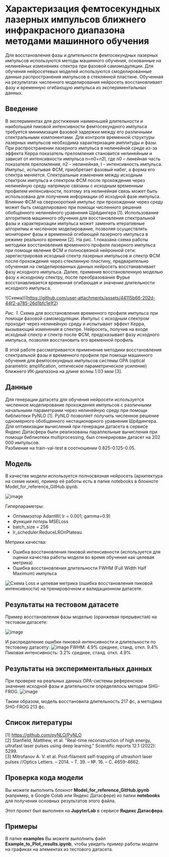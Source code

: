 # Характеризация фемтосекундных лазерных импульсов ближнего инфракрасного диапазона методами машинного обучения
Для восстановления фазы и длительности фемтосекундных лазерных импульсов используются методы машинного обучения, основанные на нелинейных изменениях спектра при фазовой самомодуляции. Для обучения нейросетевых моделей используются смоделированные данные распространения импульсов в стеклянной пластине. Обученная на результатах численного моделирования нейросеть восстановливает фазу и временную огибающую импульса из экспериментальных данных.

## Введение

В экспериментах для достижения наименьшей длительности и наибольшей пиковой интенсивности фемтосекундного импульса требуется минимизация фазовой задержки между его различными спектральными компонентами. Для контроля временной структуры лазерных импульсов необходима характеризация амплитуды и фазы. При распространении лазерного импульса в нелинейной среде из-за эффекта Керра показатель преломления становится нелинейным и зависит от интенсивности импульса n=n0+n2I, где n0 – линейная часть показателя преломления, n2 – нелинейная, I – интенсивность импульса. Импульс, испытывая ФСМ, приобретает фазовый набег, а форма его спектра меняется. Спектральные изменения между исходным спектром импульса и спектром ФСМ после прохождения через нелинейную среду напрямую связаны с исходным временным профилем интенсивности, поэтому эта нелинейная связь может быть использована для получения информации об исходной фазе импульса. Влияние ФСМ на сверхкороткий импульс при прохождении через среду может быть смоделировано при помощи численного решения обобщённого нелинейного уравнения Шрёдингера [1]. 
Использование алгоритмов машинного обучения для восстановления спектральной фазы и характеризации импульса может заменить итеративные алгоритмы и численное моделирование, позволяя осуществлять мониторинг фазы и временной огибающей лазерного импульса в режиме реального времени [2]. На рис. 1 показана схема работы методики восстановления временного профиля лазерного импульса при помощи явления ФСМ и полносвязной нейронной сети: зарегистрировав исходный спектр лазерных импульсов и спектр ФСМ после прохождения через стеклянную пластину, предварительно обученная на смоделированных данных нейросеть восстанавливает фазу исходного импульса. Далее, применив восстановленную моделью фазу к исходному спектру, после преобразования Фурье восстанавливается временная огибающая и значение длительности исходного импульса.


![Схема]((https://github.com/user-attachments/assets/44115b66-202d-44f2-a785-26d1bfc1e1f2)

*Рис. 1.* Схема для восстановления временного профиля импульса при помощи фазовой самомодуляции. Импульс с исходным спектром проходит через нелинейную среду и испытывает эффект Керра, вызывающий изменения в спектре. Нейросеть, получив на входе исходный спектр и спектр после ФСМ, предсказывает фазу исходного импульса, позволяя восстановить его временной профиль

В этой работе рассматривается применение методики восстановления спектральной фазы и временного профиля при помощи машинного обучения для фемтосекундных импульсов системы OPA (optical parametric amplification, оптическое параметрическое усиление) ближнего ИК-диапазона на длине волны 1.03 мкм [3]. 

## Данные

Для генерации датасета для обучения нейросети используется численное моделирование прохождения импульсов с различными начальными параметрами через нелинейную среду при помощи библиотеки PyNLO [1]. PyNLO позволяет получить численное решение одномерного обобщенного нестационарного уравнения Шрёдингера. Для оптимизации вычислений при генерации датасета в сервисе Яндекс Датасфера были реализованы параллельные вычисления при помощи библиотеки multiprocessing, был сгенерирован датасет на 202 000 импульсов.   
Разбиение на train-val-test в соотношении 0.825-0.125-0.05. 

## Модель

В качестве модели используется полносвязная нейросеть (архитектура на схеме ниже), пример её работы есть в папке notebooks в блокноте Model_for_reference_GitHub.ipynb.

![image](https://github.com/user-attachments/assets/7c0d2a8c-7dad-45b0-9b71-404467965ecd)


Гиперпараметры:
- *Оптимизатор* AdamW( lr = 0.001,  gamma=0.9)
- *Функция потерь* MSELoss
- batch_size = 256
- lr_scheduler.ReduceLROnPlateau

Метрики качества:
- Ошибка восстановления пиковой интенсивности (используется для оценки качества работы модели во время обучения как целевая метрика)
- Ошибка восстановления длительности FWHM (Full Width Half Maximum) импульса

![Схема](https://s719sas.storage.yandex.net/rdisk/6958b1a54c413a9ce4fd2ad73badb1b2fb6a562b894f993d5c76f51ee4076513/674540cc/fKqInKw3d7bLFOeFnMGnhJM_jWgTkIX8x7NLEwKjp1VlOR9X4PprydGNp2CxilIlPUaXlrU7dJkUQSePUzw6Ac0f4Q69HSauiTWHLXPA-eer8npumZHI4midPdWhecNq?uid=1130000056333972&filename=%D0%A1%D0%BD%D0%B8%D0%BC%D0%BE%D0%BA%20%D1%8D%D0%BA%D1%80%D0%B0%D0%BD%D0%B0%202024-11-26%20022958.jpg&disposition=inline&hash=&limit=0&content_type=image%2Fjpeg&owner_uid=1130000056333972&fsize=55325&hid=ffd7595d3265c906bcda530681dcc8ac&media_type=image&tknv=v2&etag=ee38c7afd5a52301a354dbcd7f3f5b61&ts=627c877f8cb00&s=3f01d7cc6d9f909377520b53d4f13910a13ef0e5754fc5a1cfc7379788ce1c91&pb=U2FsdGVkX1_6iaaDJybCJDjJn6E_a9o6bCaZHQq0ux-FIeKrwKPhK1Eoi4fK5OxAOdkXzYS2hrbBS7PNVfJ8v7zLJKm-cqtGwj9gdYeq80i72OHeTNOJqSjdgya9Cu2y)
Loss и целевая метрика (ошибка восстановления пиковой интенсивности) на тренировочном и валидационном датасете.
## Результаты на тестовом датасете

Пример восстановления фазы моделью (оранжевая прерывистая) на тестовом датасете:

![image](https://github.com/user-attachments/assets/1d19fe25-ef6a-450d-aea6-fb857fe58d13)

И распределение ошибки пиковой интенсивности и длительности по тестовому датасету:
![image](https://github.com/user-attachments/assets/4911cc33-1bb6-426d-9b3a-d7ad9a2a4d9f)
FWHM: 4.9% среднее, станд. откл. 9.4%
Пиковая интенсивность: 3.2% среднее, станд. откл. 4.9%

## Результаты на экспериментальных данных

При проверке на реальных данных OPA-системы референсное значение исходной фазы и длительности определялось методом SHG-FROG.
![image](https://github.com/user-attachments/assets/c0801571-4fbb-4722-b377-096bc51709c8)

Таким образом, модель восстановила длительность 217 фс, а методика SHG-FROG 213 фс. 

## Список литературы
[1] https://github.com/pyNLO/PyNLO  
[2] Stanfield, Matthew, et al. "Real-time reconstruction of high energy, ultrafast laser pulses using deep learning." Scientific reports 12.1 (2022): 5299.  
[3] Mitrofanov A. V. et al. Post-filament self-trapping of ultrashort laser pulses //Optics Letters. – 2014. – Т. 39. – №. 16. – С. 4659-4662.

## Проверка кода модели

Вы можете выполнить блокнот **Model_for_reference_GitHub.ipynb** (например, в Google Colab или Яндекс Датасфере) из папки **notebooks** для получения основных результатов этого файла.

Этот проект был выполнен на **JupyterLab** в сервисе **Яндекс Датасфера**.

## Примеры

В папке **examples** Вы можете выполнить файл **Example_to_Plot_results.ipynb**, чтобы увидеть пример работы модели на графиках на элементах из тестового датасета.


